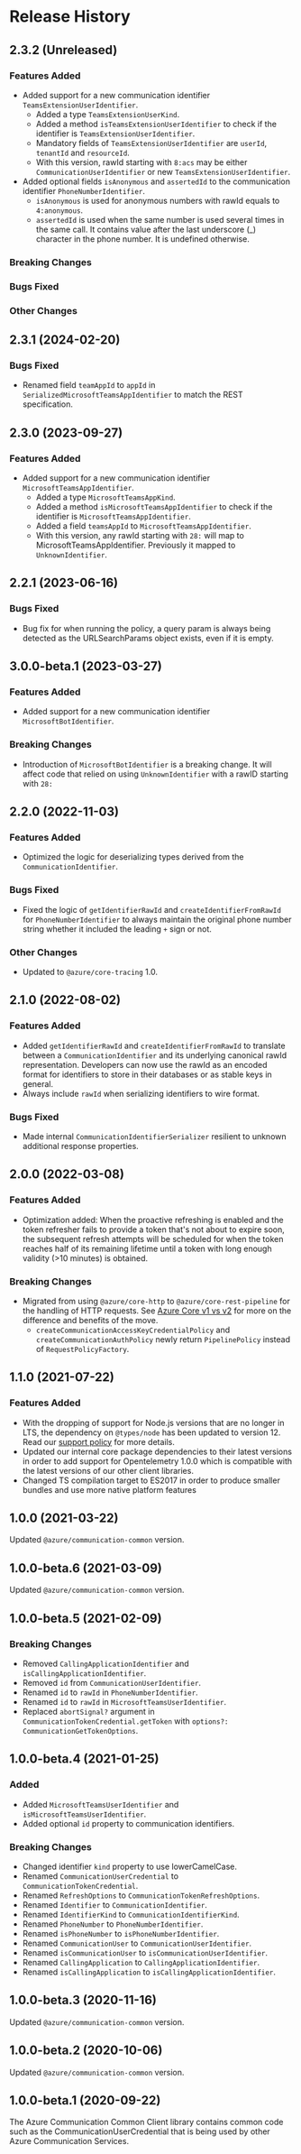 # Release History

## 2.3.2 (Unreleased)

### Features Added

- Added support for a new communication identifier `TeamsExtensionUserIdentifier`.
    - Added a type `TeamsExtensionUserKind`.
    - Added a method `isTeamsExtensionUserIdentifier` to check if the identifier is `TeamsExtensionUserIdentifier`.
    - Mandatory fields of `TeamsExtensionUserIdentifier` are `userId`, `tenantId` and `resourceId`.
    - With this version, rawId starting with `8:acs` may be either `CommunicationUserIdentifier` or new `TeamsExtensionUserIdentifier`.
- Added optional fields `isAnonymous` and `assertedId` to the communication identifier `PhoneNumberIdentifier`.
    - `isAnonymous` is used for anonymous numbers with rawId equals to `4:anonymous`.
    - `assertedId` is used when the same number is used several times in the same call. It contains value after the last underscore (_)
      character in the phone number. It is undefined otherwise.

### Breaking Changes

### Bugs Fixed

### Other Changes

## 2.3.1 (2024-02-20)

### Bugs Fixed

- Renamed field `teamAppId` to `appId` in `SerializedMicrosoftTeamsAppIdentifier` to match the REST specification.

## 2.3.0 (2023-09-27)

### Features Added

- Added support for a new communication identifier `MicrosoftTeamsAppIdentifier`.
    - Added a type `MicrosoftTeamsAppKind`.
    - Added a method `isMicrosoftTeamsAppIdentifier` to check if the identifier is `MicrosoftTeamsAppIdentifier`.
    - Added a field `teamsAppId` to `MicrosoftTeamsAppIdentifier`.
    - With this version, any rawId starting with `28:` will map to MicrosoftTeamsAppIdentifier. Previously it mapped to `UnknownIdentifier`.

## 2.2.1 (2023-06-16)

### Bugs Fixed

- Bug fix for when running the policy, a query param is always being detected as the URLSearchParams object exists, even if it is empty.

## 3.0.0-beta.1 (2023-03-27)

### Features Added

- Added support for a new communication identifier `MicrosoftBotIdentifier`.

### Breaking Changes

- Introduction of `MicrosoftBotIdentifier` is a breaking change. It will affect code that relied on using `UnknownIdentifier` with a rawID starting with `28:`

## 2.2.0 (2022-11-03)

### Features Added

- Optimized the logic for deserializing types derived from the `CommunicationIdentifier`.

### Bugs Fixed

- Fixed the logic of `getIdentifierRawId` and `createIdentifierFromRawId` for `PhoneNumberIdentifier` to always maintain the original phone number string whether it included the leading `+` sign or not.

### Other Changes

- Updated to `@azure/core-tracing` 1.0.

## 2.1.0 (2022-08-02)

### Features Added

- Added `getIdentifierRawId` and `createIdentifierFromRawId` to translate between a `CommunicationIdentifier` and its underlying canonical rawId representation. Developers can now use the rawId as an encoded format for identifiers to store in their databases or as stable keys in general.
- Always include `rawId` when serializing identifiers to wire format.

### Bugs Fixed

- Made internal `CommunicationIdentifierSerializer` resilient to unknown additional response properties.

## 2.0.0 (2022-03-08)

### Features Added

- Optimization added: When the proactive refreshing is enabled and the token refresher fails to provide a token that's not about to expire soon, the subsequent refresh attempts will be scheduled for when the token reaches half of its remaining lifetime until a token with long enough validity (>10 minutes) is obtained.

### Breaking Changes

- Migrated from using `@azure/core-http` to `@azure/core-rest-pipeline` for the handling of HTTP requests. See [Azure Core v1 vs v2](https://github.com/Azure/azure-sdk-for-js/blob/main/sdk/core/core-rest-pipeline/documentation/core2.md) for more on the difference and benefits of the move.
  - `createCommunicationAccessKeyCredentialPolicy` and `createCommunicationAuthPolicy` newly return `PipelinePolicy` instead of `RequestPolicyFactory`.

## 1.1.0 (2021-07-22)

### Features Added

- With the dropping of support for Node.js versions that are no longer in LTS, the dependency on `@types/node` has been updated to version 12. Read our [support policy](https://github.com/Azure/azure-sdk-for-js/blob/main/SUPPORT.md) for more details.
- Updated our internal core package dependencies to their latest versions in order to add support for Opentelemetry 1.0.0 which is compatible with the latest versions of our other client libraries.
- Changed TS compilation target to ES2017 in order to produce smaller bundles and use more native platform features

## 1.0.0 (2021-03-22)

Updated `@azure/communication-common` version.

## 1.0.0-beta.6 (2021-03-09)

Updated `@azure/communication-common` version.

## 1.0.0-beta.5 (2021-02-09)

### Breaking Changes

- Removed `CallingApplicationIdentifier` and `isCallingApplicationIdentifier`.
- Removed `id` from `CommunicationUserIdentifier`.
- Renamed `id` to `rawId` in `PhoneNumberIdentifier`.
- Renamed `id` to `rawId` in `MicrosoftTeamsUserIdentifier`.
- Replaced `abortSignal?` argument in `CommunicationTokenCredential.getToken` with `options?: CommunicationGetTokenOptions`.

## 1.0.0-beta.4 (2021-01-25)

### Added

- Added `MicrosoftTeamsUserIdentifier` and `isMicrosoftTeamsUserIdentifier`.
- Added optional `id` property to communication identifiers.

### Breaking Changes

- Changed identifier `kind` property to use lowerCamelCase.
- Renamed `CommunicationUserCredential` to `CommunicationTokenCredential`.
- Renamed `RefreshOptions` to `CommunicationTokenRefreshOptions`.
- Renamed `Identifier` to `CommunicationIdentifier`.
- Renamed `IdentifierKind` to `CommunicationIdentifierKind`.
- Renamed `PhoneNumber` to `PhoneNumberIdentifier`.
- Renamed `isPhoneNumber` to `isPhoneNumberIdentifier`.
- Renamed `CommunicationUser` to `CommunicationUserIdentifier`.
- Renamed `isCommunicationUser` to `isCommunicationUserIdentifier`.
- Renamed `CallingApplication` to `CallingApplicationIdentifier`.
- Renamed `isCallingApplication` to `isCallingApplicationIdentifier`.

## 1.0.0-beta.3 (2020-11-16)

Updated `@azure/communication-common` version.

## 1.0.0-beta.2 (2020-10-06)

Updated `@azure/communication-common` version.

## 1.0.0-beta.1 (2020-09-22)

The Azure Communication Common Client library contains common code such as the CommunicationUserCredential that is being used by other Azure Communication Services.
